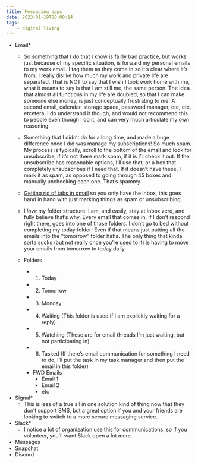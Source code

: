 ```yaml
---
title: Messaging apps
date: 2023-01-19T00:00:14
tags:
    - digital living
---
```


* Email*
   * So something that I do that I know is fairly bad practice, but works just because of my specific situation, is forward my personal emails to my work email. I tag them as they come in so it’s clear where it’s from. I really dislike how much my work and private life are separated. That is NOT to say that I wish I took work home with me, what it means to say is that I am still me, the same person. The idea that almost all functions in my life are doubled, so that I can make someone else money, is just conceptually frustrating to me. A second email, calendar, storage space, password manager, etc, etc, etcetera. I do understand it though, and would not recommend this to people even though I do it, and can very much articulate my own reasoning.

   * Something that I didn’t do for a long time, and made a huge difference once I did was manage my subscriptions! So much spam. My process is typically, scroll to the bottom of the email and look for unsubscribe, if it’s not there mark spam, if it is I’ll check it out. If the unsubscribe has reasonable options, I’ll use that, or a box that completely unsubscribes if I need that. If it doesn’t have these, I mark it as spam, as opposed to going through 45 boxes and manually unchecking each one. That’s spammy.

   * [Getting rid of tabs in gmail](https://support.google.com/mail/answer/3094499?hl=en&co=GENIE.Platform=Desktop) so you only have the inbox, this goes hand in hand with just marking things as spam or unsubscribing.

   * I *love* my folder structure. I am, and easily, stay at inbox zero, and fully believe that’s why. Every email that comes in, if I don’t respond right there, goes into one of those folders. I don’t go to bed without completing my today folder! Even if that means just putting all the emails into the “tomorrow” folder haha. The only thing that kinda sorta sucks (but not really once you’re used to it) is having to move your emails from tomorrow to today daily.
   * Folders
      * 1. Today
      * 2. Tomorrow
      * 3. Monday
      * 4. Waiting (This folder is used if I am explicitly waiting for a reply)
      * 5. Watching (These are for email threads I’m just waiting, but not participating in)
      * 6. Tasked (If there’s email communication for something I need to do, I’ll put the task in my task manager and then put the email in this folder)
      * FWD Emails
         * Email 1
         * Email 2
         * etc
* Signal*
   * This is less of a true all in one solution kind of thing now that they don’t support SMS, but a great option if you and your friends are looking to switch to a more secure messaging service.
* Slack*
  * I notice a lot of organization use this for communications, so if you volunteer, you'll want Slack open a lot more.
* Messages
* Snapchat
* Discord